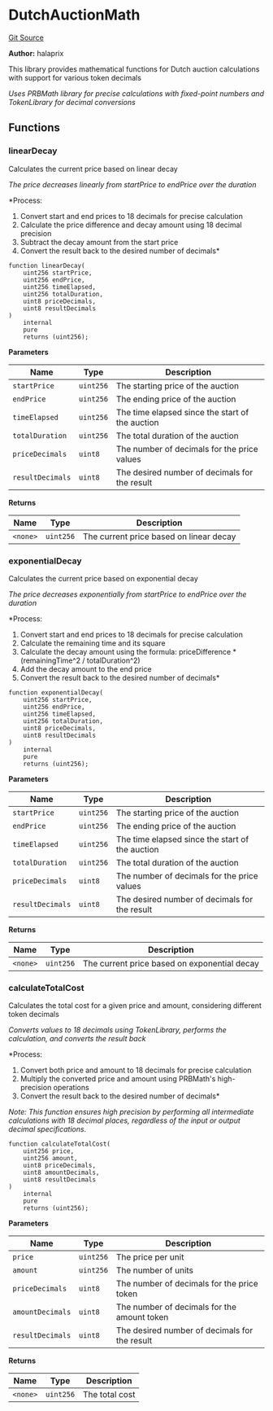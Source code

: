 # DutchAuctionMath
[Git Source](https://github.com/OasisDEX/summer-earn-protocol/blob/c6aec955808af03c05b24342f892f71facee60db/src/DutchAuctionMath.sol)

**Author:**
halaprix

This library provides mathematical functions for Dutch auction calculations with support for various token
decimals

*Uses PRBMath library for precise calculations with fixed-point numbers and TokenLibrary for decimal conversions*


## Functions
### linearDecay

Calculates the current price based on linear decay

*The price decreases linearly from startPrice to endPrice over the duration*

*Process:
1. Convert start and end prices to 18 decimals for precise calculation
2. Calculate the price difference and decay amount using 18 decimal precision
3. Subtract the decay amount from the start price
4. Convert the result back to the desired number of decimals*


```solidity
function linearDecay(
    uint256 startPrice,
    uint256 endPrice,
    uint256 timeElapsed,
    uint256 totalDuration,
    uint8 priceDecimals,
    uint8 resultDecimals
)
    internal
    pure
    returns (uint256);
```
**Parameters**

|Name|Type|Description|
|----|----|-----------|
|`startPrice`|`uint256`|The starting price of the auction|
|`endPrice`|`uint256`|The ending price of the auction|
|`timeElapsed`|`uint256`|The time elapsed since the start of the auction|
|`totalDuration`|`uint256`|The total duration of the auction|
|`priceDecimals`|`uint8`|The number of decimals for the price values|
|`resultDecimals`|`uint8`|The desired number of decimals for the result|

**Returns**

|Name|Type|Description|
|----|----|-----------|
|`<none>`|`uint256`|The current price based on linear decay|


### exponentialDecay

Calculates the current price based on exponential decay

*The price decreases exponentially from startPrice to endPrice over the duration*

*Process:
1. Convert start and end prices to 18 decimals for precise calculation
2. Calculate the remaining time and its square
3. Calculate the decay amount using the formula: priceDifference * (remainingTime^2 / totalDuration^2)
4. Add the decay amount to the end price
5. Convert the result back to the desired number of decimals*


```solidity
function exponentialDecay(
    uint256 startPrice,
    uint256 endPrice,
    uint256 timeElapsed,
    uint256 totalDuration,
    uint8 priceDecimals,
    uint8 resultDecimals
)
    internal
    pure
    returns (uint256);
```
**Parameters**

|Name|Type|Description|
|----|----|-----------|
|`startPrice`|`uint256`|The starting price of the auction|
|`endPrice`|`uint256`|The ending price of the auction|
|`timeElapsed`|`uint256`|The time elapsed since the start of the auction|
|`totalDuration`|`uint256`|The total duration of the auction|
|`priceDecimals`|`uint8`|The number of decimals for the price values|
|`resultDecimals`|`uint8`|The desired number of decimals for the result|

**Returns**

|Name|Type|Description|
|----|----|-----------|
|`<none>`|`uint256`|The current price based on exponential decay|


### calculateTotalCost

Calculates the total cost for a given price and amount, considering different token decimals

*Converts values to 18 decimals using TokenLibrary, performs the calculation, and converts the result back*

*Process:
1. Convert both price and amount to 18 decimals for precise calculation
2. Multiply the converted price and amount using PRBMath's high-precision operations
3. Convert the result back to the desired number of decimals*

*Note: This function ensures high precision by performing all intermediate calculations
with 18 decimal places, regardless of the input or output decimal specifications.*


```solidity
function calculateTotalCost(
    uint256 price,
    uint256 amount,
    uint8 priceDecimals,
    uint8 amountDecimals,
    uint8 resultDecimals
)
    internal
    pure
    returns (uint256);
```
**Parameters**

|Name|Type|Description|
|----|----|-----------|
|`price`|`uint256`|The price per unit|
|`amount`|`uint256`|The number of units|
|`priceDecimals`|`uint8`|The number of decimals for the price token|
|`amountDecimals`|`uint8`|The number of decimals for the amount token|
|`resultDecimals`|`uint8`|The desired number of decimals for the result|

**Returns**

|Name|Type|Description|
|----|----|-----------|
|`<none>`|`uint256`|The total cost|


